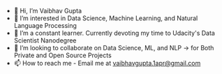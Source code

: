 - 👋 Hi, I’m Vaibhav Gupta
- 👀 I’m interested in Data Science, Machine Learning, and Natural Language Processing
- 🌱 I’m a constant learner. Currently devoting my time to Udacity's Data Scientist Nanodegree
- 💞️ I’m looking to collaborate on Data Science, ML, and NLP -> for Both Private and Open Source Projects 
- 📫 How to reach me - Email me at vaibhavgupta.1apr@gmail.com

<!---
vaiibhavgupta/vaiibhavgupta is a ✨ special ✨ repository because its `README.md` (this file) appears on your GitHub profile.
You can click the Preview link to take a look at your changes.
--->
